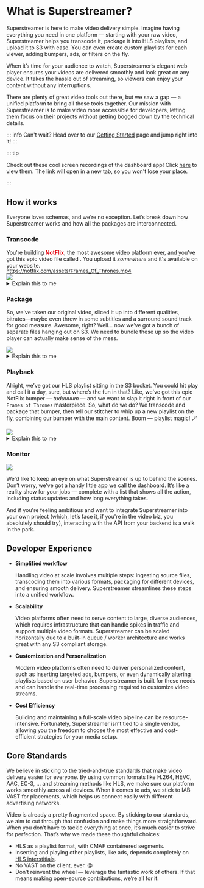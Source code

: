 # What is Superstreamer?

Superstreamer is here to make video delivery simple. Imagine having everything you need in one platform — starting with your raw video, Superstreamer helps you transcode it, package it into HLS playlists, and upload it to S3 with ease. You can even create custom playlists for each viewer, adding bumpers, ads, or filters on the fly.

When it’s time for your audience to watch, Superstreamer’s elegant web player ensures your videos are delivered smoothly and look great on any device. It takes the hassle out of streaming, so viewers can enjoy your content without any interruptions.

There are plenty of great video tools out there, but we saw a gap — a unified platform to bring all those tools together. Our mission with Superstreamer is to make video more accessible for developers, letting them focus on their projects without getting bogged down by the technical details.

::: info
Can't wait? Head over to our [Getting Started](/guide/getting-started) page and jump right into it!
:::

::: tip

Check out these cool screen recordings of the dashboard app! Click <a target="_blank" href="/superstreamer/guide/dashboard">here</a> to view them. The link will open in a new tab, so you won't lose your place.

:::

## How it works

Everyone loves schemas, and we’re no exception. Let’s break down how Superstreamer works and how all the packages are interconnected.

### Transcode 

You're building <span style="color: #e50915; font-weight: bold;">NotFlix</span>, the most awesome video platform ever, and you've got this epic video file called <Badge type="info" text="Frames_Of_Thrones.mp4" />. You upload it _somewhere_ and it's available on your website.

<div style="font-size: 0.85rem; margin-top: -1rem;">
<a style="pointer-events: none;" href="https://notflix.com/assets/Frames_Of_Thrones.mp4">https://notflix.com/assets/Frames_Of_Thrones.mp4</a>
</div>


<img class="schema" src="/schema-transcode.png" />

<details class="details custom-block minimal">
  <summary>Explain this to me</summary>

  1. You send a transcode request to the API using your file URL as the input, along with a few output stream definitions.
  2. The API will push a transcode job to Redis.
  3. One, or multiple (if you're into scale), Artisan instances will grab jobs from Redis, and produce outputs streams locally.
  4. Each Artisan instance will push their output stream to S3.
  5. Finally, the API will assign a unique Asset ID to the process, allowing us to continue working with it.
</details>

### Package

So, we've taken our original video, sliced it up into different qualities, bitrates—maybe even threw in some subtitles and a surround sound track for good measure. Awesome, right? Well... now we’ve got a bunch of separate files hanging out on S3. We need to bundle these up so the video player can actually make sense of the mess.

<img class="schema" src="/schema-package.png" />

<details class="details custom-block minimal">
  <summary>Explain this to me</summary>

  1. You send a package request to the API with the Asset ID from the transcode process.
  2. The API will push a package job to Redis.
  3. An Artisan instance will download the transcoded files and generate an HLS playlist along with the video segments locally.
  4. The HLS master playlist, media playlists and segments are uploaded to S3 with public permissions.
</details>

### Playback

Alright, we’ve got our HLS playlist sitting in the S3 bucket. You could hit play and call it a day, sure, but where’s the fun in that? Like, we've got this epic NotFlix bumper — _tuduuuum_ — and we want to slap it right in front of our `Frames of Thrones` masterpiece. So, what do we do? We transcode and package that bumper, then tell our stitcher to whip up a new playlist on the fly, combining our bumper with the main content. Boom — playlist magic! 🪄

<img class="schema schema-stitcher" src="/schema-stitcher.png" />

<details class="details custom-block minimal">
  <summary>Explain this to me</summary>

  1. You send a session request to the Sticher API, with the Asset ID from the transcode (or package, they're the same) process, along with your parameters (eg; ad insertion, bumper, ...)
  2. Stitcher will prepare a unique playlist for this session, which the player downloads.
  3. The player can now play the video, it will grab the rest (such as segments) from S3 directly.
</details>

### Monitor

<img class="schema schema-dashboard" src="/schema-dashboard.png" />

We'd like to keep an eye on what Superstreamer is up to behind the scenes. Don’t worry, we’ve got a handy little app we call the dashboard. It’s like a reality show for your jobs — complete with a list that shows all the action, including status updates and how long everything takes.

And if you're feeling ambitious and want to integrate Superstreamer into your own project (which, let’s face it, if you're in the video biz, you absolutely should try), interacting with the API from your backend is a walk in the park.

## Developer Experience

- **Simplified workflow**

  Handling video at scale involves multiple steps: ingesting source files, transcoding them into various formats, packaging for different devices, and ensuring smooth delivery. Superstreamer streamlines these steps into a unified workflow.

- **Scalability**

  Video platforms often need to serve content to large, diverse audiences, which requires infrastructure that can handle spikes in traffic and support multiple video formats. Superstreamer can be scaled horizontally due to a built-in queue / worker architecture and works great with any S3 compliant storage.

- **Customization and Personalization**

  Modern video platforms often need to deliver personalized content, such as inserting targeted ads, bumpers, or even dynamically altering playlists based on user behavior. Superstreamer is built for these needs and can handle the real-time processing required to customize video streams.

- **Cost Efficiency**

  Building and maintaining a full-scale video pipeline can be resource-intensive. Fortunately, Superstreamer isn’t tied to a single vendor, allowing you the freedom to choose the most effective and cost-efficient strategies for your media setup.

## Core Standards

We believe in sticking to the tried-and-true standards that make video delivery easier for everyone. By using common formats like H.264, HEVC, AAC, EC-3, ... and streaming methods like HLS, we make sure our platform works smoothly across all devices. When it comes to ads, we stick to IAB VAST for placements, which helps us connect easily with different advertising networks.

Video is already a pretty fragmented space. By sticking to our standards, we aim to cut through that confusion and make things more straightforward. When you don’t have to tackle everything at once, it’s much easier to strive for perfection. That’s why we made these thoughtful choices:

- HLS as a playlist format, with CMAF containered segments.
- Inserting and playing other playlists, like ads, depends completely on [HLS interstitials](https://developer.apple.com/streaming/GettingStartedWithHLSInterstitials.pdf).
- No VAST on the client, ever. 😜
- Don’t reinvent the wheel — leverage the fantastic work of others. If that means making open-source contributions, we’re all for it.